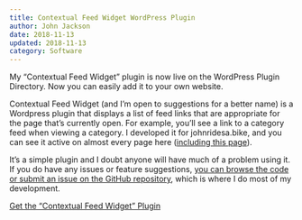 ```yaml
---
title: Contextual Feed Widget WordPress Plugin
author: John Jackson
date: 2018-11-13
updated: 2018-11-13
category: Software
---
```

My “Contextual Feed Widget” plugin is now live on the WordPress Plugin Directory. Now you can easily add it to your own website.

Contextual Feed Widget (and I’m open to suggestions for a better name) is a Wordpress plugin that displays a list of feed links that are appropriate for the page that’s currently open. For example, you’ll see a link to a category feed when viewing a category. I developed it for johnridesa.bike, and you can see it active on almost every page here (<a href="#contextual_feed_widget-3">including this page</a>).

It’s a simple plugin and I doubt anyone will have much of a problem using it. If you do have any issues or feature suggestions, [you can browse the code or submit an issue on the GitHub repository](https://github.com/johnridesabike/Contextual-Feed-Widget), which is where I do most of my development.

<div class="wp-block-button aligncenter"><a class="button-link__link" href="https://wordpress.org/plugins/contextual-feed-widget/">Get the “Contextual Feed Widget” Plugin</a></div>
